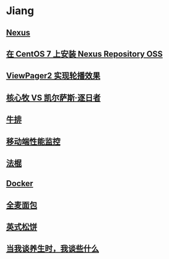 # Jiang
## [Nexus](nexus.md)
## [在 CentOS 7 上安装 Nexus Repository OSS](nexus_centos.md)
## [ViewPager2 实现轮播效果](banner.md)
## [核心牧 VS 凯尔萨斯·逐日者](hs.md)
## [牛排](beefsteak.md)
## [移动端性能监控](performance.md)
## [法棍](baguette.md)
## [Docker](docker.md)
## [全麦面包](whole_wheat_bread.md)
## [英式松饼](english_muffin.md)
## [当我谈养生时，我谈些什么](health.md)
